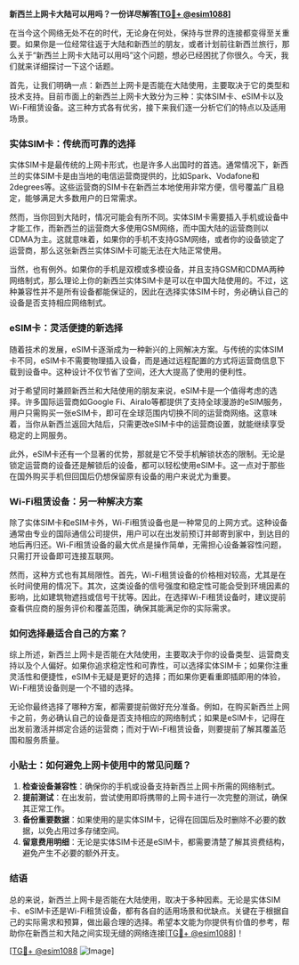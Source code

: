 **新西兰上网卡大陆可以用吗？一份详尽解答[[TG💪+ @esim1088](https://t.me/s/esim1088)]**

在当今这个网络无处不在的时代，无论身在何处，保持与世界的连接都变得至关重要。如果你是一位经常往返于大陆和新西兰的朋友，或者计划前往新西兰旅行，那么关于“新西兰上网卡大陆可以用吗”这个问题，想必已经困扰了你很久。今天，我们就来详细探讨一下这个话题。

首先，让我们明确一点：新西兰上网卡是否能在大陆使用，主要取决于它的类型和技术支持。目前市面上的新西兰上网卡大致分为三种：实体SIM卡、eSIM卡以及Wi-Fi租赁设备。这三种方式各有优劣，接下来我们逐一分析它们的特点以及适用场景。

### 实体SIM卡：传统而可靠的选择

实体SIM卡是最传统的上网卡形式，也是许多人出国时的首选。通常情况下，新西兰的实体SIM卡是由当地的电信运营商提供的，比如Spark、Vodafone和2degrees等。这些运营商的SIM卡在新西兰本地使用非常方便，信号覆盖广且稳定，能够满足大多数用户的日常需求。

然而，当你回到大陆时，情况可能会有所不同。实体SIM卡需要插入手机或设备中才能工作，而新西兰的运营商大多使用GSM网络，而中国大陆的运营商则以CDMA为主。这就意味着，如果你的手机不支持GSM网络，或者你的设备锁定了运营商，那么这张新西兰实体SIM卡可能无法在大陆正常使用。

当然，也有例外。如果你的手机是双模或多模设备，并且支持GSM和CDMA两种网络制式，那么理论上你的新西兰实体SIM卡是可以在中国大陆使用的。不过，这种兼容性并不是所有设备都能保证的，因此在选择实体SIM卡时，务必确认自己的设备是否支持相应网络制式。

### eSIM卡：灵活便捷的新选择

随着技术的发展，eSIM卡逐渐成为一种新兴的上网解决方案。与传统的实体SIM卡不同，eSIM卡不需要物理插入设备，而是通过远程配置的方式将运营商信息下载到设备中。这种设计不仅节省了空间，还大大提高了使用的便利性。

对于希望同时兼顾新西兰和大陆使用的朋友来说，eSIM卡是一个值得考虑的选择。许多国际运营商如Google Fi、Airalo等都提供了支持全球漫游的eSIM服务，用户只需购买一张eSIM卡，即可在全球范围内切换不同的运营商网络。这意味着，当你从新西兰返回大陆后，只需更改eSIM卡中的运营商设置，就能继续享受稳定的上网服务。

此外，eSIM卡还有一个显著的优势，那就是它不受手机解锁状态的限制。无论是锁定运营商的设备还是解锁后的设备，都可以轻松使用eSIM卡。这一点对于那些在国外购买手机但回国后仍想保留原有设备的用户来说尤为重要。

### Wi-Fi租赁设备：另一种解决方案

除了实体SIM卡和eSIM卡外，Wi-Fi租赁设备也是一种常见的上网方式。这种设备通常由专业的国际通信公司提供，用户可以在出发前预订并邮寄到家中，到达目的地后再归还。Wi-Fi租赁设备的最大优点是操作简单，无需担心设备兼容性问题，只需打开设备即可连接互联网。

然而，这种方式也有其局限性。首先，Wi-Fi租赁设备的价格相对较高，尤其是在长时间使用的情况下。其次，这类设备的信号强度和稳定性可能会受到环境因素的影响，比如建筑物遮挡或信号干扰等。因此，在选择Wi-Fi租赁设备时，建议提前查看供应商的服务评价和覆盖范围，确保其能满足你的实际需求。

### 如何选择最适合自己的方案？

综上所述，新西兰上网卡是否能在大陆使用，主要取决于你的设备类型、运营商支持以及个人偏好。如果你追求稳定性和可靠性，可以选择实体SIM卡；如果你注重灵活性和便捷性，eSIM卡无疑是更好的选择；而如果你更看重即插即用的体验，Wi-Fi租赁设备则是一个不错的选择。

无论你最终选择了哪种方案，都需要提前做好充分准备。例如，在购买新西兰上网卡之前，务必确认自己的设备是否支持相应的网络制式；如果是eSIM卡，记得在出发前激活并绑定合适的运营商；而对于Wi-Fi租赁设备，则要提前了解其覆盖范围和服务质量。

### 小贴士：如何避免上网卡使用中的常见问题？

1. **检查设备兼容性**：确保你的手机或设备支持新西兰上网卡所需的网络制式。
2. **提前测试**：在出发前，尝试使用即将携带的上网卡进行一次完整的测试，确保其正常工作。
3. **备份重要数据**：如果使用的是实体SIM卡，记得在回国后及时删除不必要的数据，以免占用过多存储空间。
4. **留意费用明细**：无论是实体SIM卡还是eSIM卡，都需要清楚了解其资费结构，避免产生不必要的额外开支。

### 结语

总的来说，新西兰上网卡是否能在大陆使用，取决于多种因素。无论是实体SIM卡、eSIM卡还是Wi-Fi租赁设备，都有各自的适用场景和优缺点。关键在于根据自己的实际需求和预算，做出最合理的选择。希望本文能为你提供有价值的参考，帮助你在新西兰和大陆之间实现无缝的网络连接[[TG💪+ @esim1088](https://t.me/s/esim1088)]！

[[TG💪+ @esim1088](https://t.me/s/esim1088) ![Image](https://i.postimg.cc/4NQfJmqS/Snipaste-2025-05-13-00-14-12.png)]